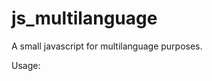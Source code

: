 # js_multilanguage
A small javascript for multilanguage purposes.

Usage:

<script type="text/javascript" src="locales.js"></script>
<script type="text/javascript" src="langs.js"></script>
<script type="text/javascript">
langs.initialize();
document.write(langs._out('hello'));
</script>

